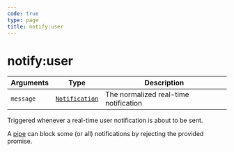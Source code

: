 ```yaml
---
code: true
type: page
title: notify:user
---
```


# notify:user



| Arguments | Type                                                                      | Description                           |
| --------- | ------------------------------------------------------------------------- | ------------------------------------- |
| `message` | [`Notification`](/core/1/api/essentials/notifications) | The normalized real-time notification |

Triggered whenever a real-time user notification is about to be sent.

A [pipe](/core/1/plugins/guides/pipes) can block some (or all) notifications by rejecting the provided promise.
